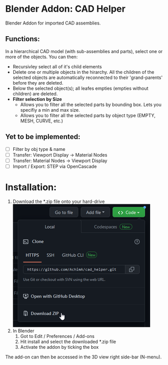 # Blender Addon: CAD Helper
Blender Addon for imported CAD assemblies.

## Functions:

In a hierarchical CAD model (with sub-assemblies and parts), select one or more of the objects. You can then:
* Recursivley select all of it's child elements
* Delete one or multiple objects in the hirarchy. All the children of the selected objects are automatically reconnected to their 'grand-parents' before they are deleted.
* Below the selected object(s); all leafes empties (empties without children) are deleted.
* **Filter selection by Size**
    * Allows you to filter all the selected parts by bounding box. Lets you specifiy a min and max size.
    * Allows you to filter all the selected parts by object type (EMPTY, MESH, CURVE, etc.)


## Yet to be implemented:

- [ ] Filter by obj type & name
- [ ] Transfer: Viewport Display -> Material Nodes
- [ ] Transfer: Material Nodes -> Viewport Display
- [ ] Import / Export: STEP via OpenCascade

# Installation:
1. Download the *.zip file onto your hard-drive  
    ![Markdown image](/images/download-addon.png)
1. In Blender
    1. Got to Edit / Preferences / Add-ons
    1. Hit install and select the downloaded *.zip file
    1. Activate the addon by ticking the box

The add-on can then be accessed in the 3D view right side-bar (N-menu).
